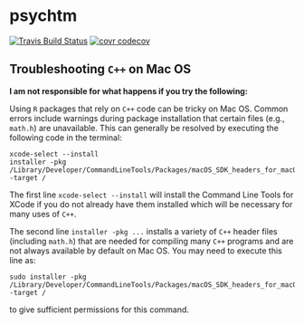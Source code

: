 # psychtm

[![Travis Build Status](https://travis-ci.com/ktw5691/psychtm.svg?branch=master)](https://travis-ci.com/ktw5691/psychtm)
[![covr codecov](https://codecov.io/gh/ktw5691/psychtm/branch/master/graph/badge.svg)](https://codecov.io/gh/ktw5691/psychtm)

## Troubleshooting `C++` on Mac OS

**I am not responsible for what happens if you try the following:**

Using `R` packages that rely on `C++` code can be tricky on Mac OS. Common
errors include warnings during package installation that certain files (e.g.,
`math.h`) are unavailable. This can generally be resolved by executing the
following code in the terminal:

```{bash}
xcode-select --install
installer -pkg /Library/Developer/CommandLineTools/Packages/macOS_SDK_headers_for_macOS_10.14.pkg -target /
```

The first line `xcode-select --install` will install the Command Line Tools
for XCode if you do not already have them installed which will be necessary for
many uses of `C++`.

The second line `installer -pkg ...` installs a variety of `C++` header files
(including `math.h`) that are needed for compiling many `C++` programs and are
not always available by default on Mac OS. You may need to execute this line as:

```{bash}
sudo installer -pkg /Library/Developer/CommandLineTools/Packages/macOS_SDK_headers_for_macOS_10.14.pkg -target /
```

to give sufficient permissions for this command.
